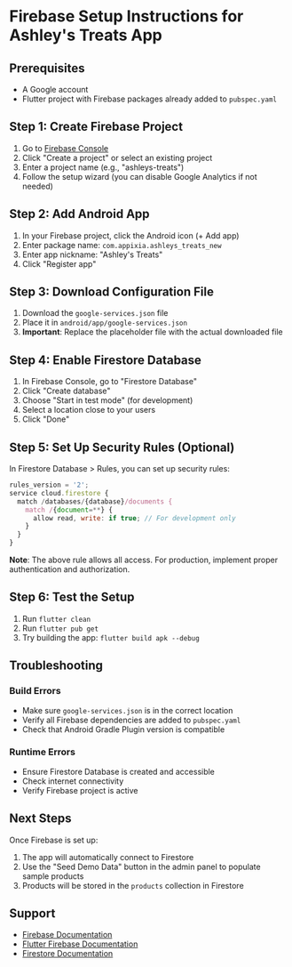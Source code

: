 # Firebase Setup Instructions for Ashley's Treats App

## Prerequisites
- A Google account
- Flutter project with Firebase packages already added to `pubspec.yaml`

## Step 1: Create Firebase Project
1. Go to [Firebase Console](https://console.firebase.google.com/)
2. Click "Create a project" or select an existing project
3. Enter a project name (e.g., "ashleys-treats")
4. Follow the setup wizard (you can disable Google Analytics if not needed)

## Step 2: Add Android App
1. In your Firebase project, click the Android icon (+ Add app)
2. Enter package name: `com.appixia.ashleys_treats_new`
3. Enter app nickname: "Ashley's Treats"
4. Click "Register app"

## Step 3: Download Configuration File
1. Download the `google-services.json` file
2. Place it in `android/app/google-services.json`
3. **Important**: Replace the placeholder file with the actual downloaded file

## Step 4: Enable Firestore Database
1. In Firebase Console, go to "Firestore Database"
2. Click "Create database"
3. Choose "Start in test mode" (for development)
4. Select a location close to your users
5. Click "Done"

## Step 5: Set Up Security Rules (Optional)
In Firestore Database > Rules, you can set up security rules:

```javascript
rules_version = '2';
service cloud.firestore {
  match /databases/{database}/documents {
    match /{document=**} {
      allow read, write: if true; // For development only
    }
  }
}
```

**Note**: The above rule allows all access. For production, implement proper authentication and authorization.

## Step 6: Test the Setup
1. Run `flutter clean`
2. Run `flutter pub get`
3. Try building the app: `flutter build apk --debug`

## Troubleshooting

### Build Errors
- Make sure `google-services.json` is in the correct location
- Verify all Firebase dependencies are added to `pubspec.yaml`
- Check that Android Gradle Plugin version is compatible

### Runtime Errors
- Ensure Firestore Database is created and accessible
- Check internet connectivity
- Verify Firebase project is active

## Next Steps
Once Firebase is set up:
1. The app will automatically connect to Firestore
2. Use the "Seed Demo Data" button in the admin panel to populate sample products
3. Products will be stored in the `products` collection in Firestore

## Support
- [Firebase Documentation](https://firebase.google.com/docs)
- [Flutter Firebase Documentation](https://firebase.flutter.dev/)
- [Firestore Documentation](https://firebase.google.com/docs/firestore)
